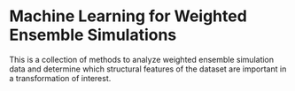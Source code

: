 # Machine Learning for Weighted Ensemble Simulations

This is a collection of methods to analyze weighted ensemble simulation data and determine which structural features of the dataset
are important in a transformation of interest.
